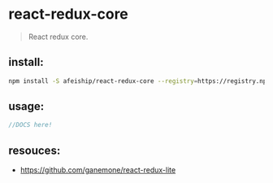 # react-redux-core
> React redux core.


## install:
```bash
npm install -S afeiship/react-redux-core --registry=https://registry.npm.taobao.org
```

## usage:
```js
//DOCS here!
```

## resouces:
- https://github.com/ganemone/react-redux-lite
